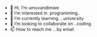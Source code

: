 - 👋 Hi, I’m umuvandimwe
- 👀 I’m interested in .programming..
- 🌱 I’m currently learning ...university
- 💞️ I’m looking to collaborate on ..coding.
- 📫 How to reach me ...by email

<!---
umuvandimwe/umuvandimwe is a ✨ special ✨ repository because its `README.md` (this file) appears on your GitHub profile.
You can click the Preview link to take a look at your changes.
--->
